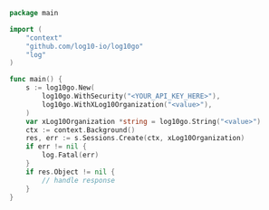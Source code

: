 <!-- Start SDK Example Usage [usage] -->
```go
package main

import (
	"context"
	"github.com/log10-io/log10go"
	"log"
)

func main() {
	s := log10go.New(
		log10go.WithSecurity("<YOUR_API_KEY_HERE>"),
		log10go.WithXLog10Organization("<value>"),
	)
	var xLog10Organization *string = log10go.String("<value>")
	ctx := context.Background()
	res, err := s.Sessions.Create(ctx, xLog10Organization)
	if err != nil {
		log.Fatal(err)
	}
	if res.Object != nil {
		// handle response
	}
}

```
<!-- End SDK Example Usage [usage] -->